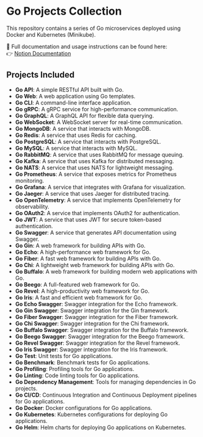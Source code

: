 # Go Projects Collection

This repository contains a series of Go microservices deployed using Docker and Kubernetes (Minikube).

📄 Full documentation and usage instructions can be found here:  
👉 [Notion Documentation](https://knowing-stop-6f0.notion.site/Go-projects-2082ccfcb42c80028460d450a31b03f1?source=copy_link)

## Projects Included
- **Go API**: A simple RESTful API built with Go.
- **Go Web**: A web application using Go templates.
- **Go CLI**: A command-line interface application.
- **Go gRPC**: A gRPC service for high-performance communication.
- **Go GraphQL**: A GraphQL API for flexible data querying.
- **Go WebSocket**: A WebSocket server for real-time communication.
- **Go MongoDB**: A service that interacts with MongoDB.
- **Go Redis**: A service that uses Redis for caching.
- **Go PostgreSQL**: A service that interacts with PostgreSQL.
- **Go MySQL**: A service that interacts with MySQL.
- **Go RabbitMQ**: A service that uses RabbitMQ for message queuing.
- **Go Kafka**: A service that uses Kafka for distributed messaging.
- **Go NATS**: A service that uses NATS for lightweight messaging.
- **Go Prometheus**: A service that exposes metrics for Prometheus monitoring.
- **Go Grafana**: A service that integrates with Grafana for visualization.
- **Go Jaeger**: A service that uses Jaeger for distributed tracing.
- **Go OpenTelemetry**: A service that implements OpenTelemetry for observability.
- **Go OAuth2**: A service that implements OAuth2 for authentication.
- **Go JWT**: A service that uses JWT for secure token-based authentication.
- **Go Swagger**: A service that generates API documentation using Swagger.
- **Go Gin**: A web framework for building APIs with Go.
- **Go Echo**: A high-performance web framework for Go.
- **Go Fiber**: A fast web framework for building APIs with Go.
- **Go Chi**: A lightweight web framework for building APIs with Go.
- **Go Buffalo**: A web framework for building modern web applications with Go.
- **Go Beego**: A full-featured web framework for Go.
- **Go Revel**: A high-productivity web framework for Go.
- **Go Iris**: A fast and efficient web framework for Go.
- **Go Echo Swagger**: Swagger integration for the Echo framework.
- **Go Gin Swagger**: Swagger integration for the Gin framework.
- **Go Fiber Swagger**: Swagger integration for the Fiber framework.
- **Go Chi Swagger**: Swagger integration for the Chi framework.
- **Go Buffalo Swagger**: Swagger integration for the Buffalo framework.
- **Go Beego Swagger**: Swagger integration for the Beego framework.
- **Go Revel Swagger**: Swagger integration for the Revel framework.
- **Go Iris Swagger**: Swagger integration for the Iris framework.
- **Go Test**: Unit tests for Go applications.
- **Go Benchmark**: Benchmark tests for Go applications.
- **Go Profiling**: Profiling tools for Go applications.
- **Go Linting**: Code linting tools for Go applications.
- **Go Dependency Management**: Tools for managing dependencies in Go projects.
- **Go CI/CD**: Continuous Integration and Continuous Deployment pipelines for Go applications.
- **Go Docker**: Docker configurations for Go applications.
- **Go Kubernetes**: Kubernetes configurations for deploying Go applications.
- **Go Helm**: Helm charts for deploying Go applications on Kubernetes.